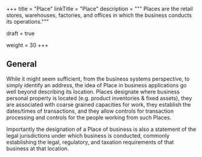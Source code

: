 +++
title = "Place"
linkTitle = "Place"
description = """
Places are the retail stores, warehouses, factories, and offices in which the business conducts
its operations."""

draft = true

weight = 30
+++
## General

While it might seem sufficient, from the business systems perspective, to simply identify an
address, the idea of Place in business applications go well beyond describing its location.
Places designate where business personal property is located (e.g. product inventories & fixed
assets), they are associated with coarse grained capacities for work, they establish the
dates/times of transactions, and they allow controls for transaction processing and controls for
the people working from such Places.

Importantly the designation of a Place of business is also a statement of the legal jurisdictions
under which business is conducted, commonly establishing the legal, regulatory, and taxation
requirements of that business at that location.

